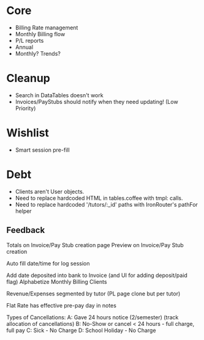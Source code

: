 # Core
 - Billing Rate management
 - Monthly Billing flow
 - P/L reports
  - Annual
  - Monthly? Trends?

# Cleanup
 - Search in DataTables doesn't work
 - Invoices/PayStubs should notify when they need updating! (Low Priority)

# Wishlist
 - Smart session pre-fill

# Debt
 - Clients aren't User objects.
 - Need to replace hardcoded HTML in tables.coffee with tmpl: calls.
 - Need to replace hardcoded '/tutors/:_id' paths with IronRouter's pathFor helper



## Feedback

Totals on Invoice/Pay Stub creation page
Preview on Invoice/Pay Stub creation

Auto fill date/time for log session

Add date deposited into bank to Invoice (and UI for adding deposit/paid flag)
Alphabetize Monthly Billing Clients

Revenue/Expenses segmented by tutor (PL page clone but per tutor)

Flat Rate has effective pre-pay day in notes


Types of Cancellations:
A: Gave 24 hours notice (2/semester) (track allocation of cancellations)
B: No-Show or cancel < 24 hours - full charge, full pay
C: Sick - No Charge
D: School Holiday - No Charge